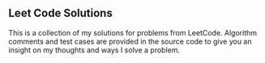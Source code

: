 ## Leet Code Solutions

This is a collection of my solutions for problems from LeetCode. Algorithm comments and test cases are provided in the source code to give you an insight on my thoughts and ways I solve a problem.